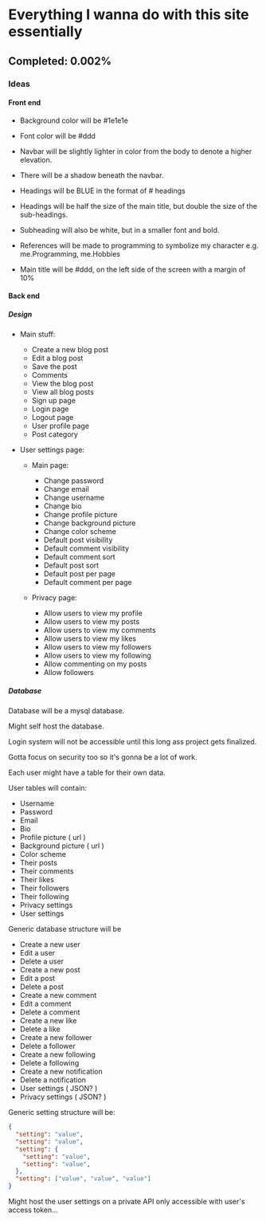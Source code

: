 # Everything I wanna do with this site essentially

## Completed: 0.002%

### Ideas

#### Front end

- Background color will be #1e1e1e

- Font color will be #ddd

- Navbar will be slightly lighter in color from the body to denote a higher elevation.

- There will be a shadow beneath the navbar.

- Headings will be BLUE in the format of # headings

- Headings will be half the size of the main title, but double the size of the sub-headings.

- Subheading will also be white, but in a smaller font and bold.

- References will be made to programming to symbolize my character e.g. me.Programming, me.Hobbies

- Main title will be #ddd, on the left side of the screen with a margin of 10%

#### Back end

##### Design

- Main stuff:

  - Create a new blog post
  - Edit a blog post
  - Save the post
  - Comments
  - View the blog post
  - View all blog posts
  - Sign up page
  - Login page
  - Logout page
  - User profile page
  - Post category

- User settings page:

  - Main page:
    - Change password
    - Change email
    - Change username
    - Change bio
    - Change profile picture
    - Change background picture
    - Change color scheme
    - Default post visibility
    - Default comment visibility
    - Default comment sort
    - Default post sort
    - Default post per page
    - Default comment per page

  - Privacy page:
    - Allow users to view my profile
    - Allow users to view my posts
    - Allow users to view my comments
    - Allow users to view my likes
    - Allow users to view my followers
    - Allow users to view my following
    - Allow commenting on my posts
    - Allow followers

##### Database

Database will be a mysql database.

Might self host the database.

Login system will not be accessible until this long ass project gets finalized.

Gotta focus on security too so it's gonna be a lot of work.

Each user might have a table for their own data.

User tables will contain:

- Username
- Password
- Email
- Bio
- Profile picture ( url )
- Background picture ( url )
- Color scheme
- Their posts
- Their comments
- Their likes
- Their followers
- Their following
- Privacy settings
- User settings

Generic database structure will be

- Create a new user
- Edit a user
- Delete a user
- Create a new post
- Edit a post
- Delete a post
- Create a new comment
- Edit a comment
- Delete a comment
- Create a new like
- Delete a like
- Create a new follower
- Delete a follower
- Create a new following
- Delete a following
- Create a new notification
- Delete a notification
- User settings ( JSON? )
- Privacy settings ( JSON? )

Generic setting structure will be:

```JSON
{
  "setting": "value",
  "setting": "value",
  "setting": {
    "setting": "value",
    "setting": "value",
  },
  "setting": ["value", "value", "value"]
}
```

Might host the user settings on a private API only accessible with user's access token...
